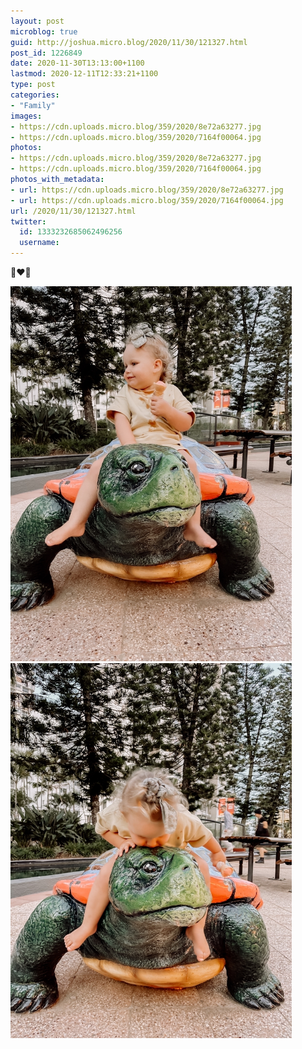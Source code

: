 ```yaml
---
layout: post
microblog: true
guid: http://joshua.micro.blog/2020/11/30/121327.html
post_id: 1226849
date: 2020-11-30T13:13:00+1100
lastmod: 2020-12-11T12:33:21+1100
type: post
categories:
- "Family"
images:
- https://cdn.uploads.micro.blog/359/2020/8e72a63277.jpg
- https://cdn.uploads.micro.blog/359/2020/7164f00064.jpg
photos:
- https://cdn.uploads.micro.blog/359/2020/8e72a63277.jpg
- https://cdn.uploads.micro.blog/359/2020/7164f00064.jpg
photos_with_metadata:
- url: https://cdn.uploads.micro.blog/359/2020/8e72a63277.jpg
- url: https://cdn.uploads.micro.blog/359/2020/7164f00064.jpg
url: /2020/11/30/121327.html
twitter:
  id: 1333232685062496256
  username: 
---
```

🍦❤️🐢

<img src="uploads/2020/8e72a63277.jpg" width="450" height="600" alt="" /><img src="uploads/2020/7164f00064.jpg" width="450" height="600" alt="" />
